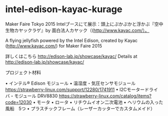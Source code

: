 # intel-edison-kayac-kurage

Maker Faire Tokyo 2015 Intelブースにて展示：頭上にぷかぷかと浮かぶ『空中生物カヤックラゲ』by 面白法人カヤック（(http://www.kayac.com/）。

A flying jellyfish powered by the Intel Edison, created by Kayac (http://www.kayac.com/) for Maker Faire 2015

詳しくはこちら http://edison-lab.jp/showcase/kayac/
Details at http://edison-lab.jp/showcase/kayac/

プロジェクト材料

•	インテル® Edison モジュール
•	温湿度・気圧センサモジュール <https://strawberry-linux.com/support/12280/1741911>
•	I2Cモータードライバ・モジュール DRV8830 <https://strawberry-linux.com/catalog/items?code=12030>
•	モータ
•	ロータ
•	リチウムイオン二次電池
•	ヘリウムの入った風船　5つ
•	プラスチックフレーム（レーザーカッターでカスタムメイド）

